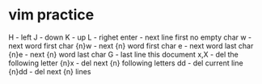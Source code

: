 # vim practice
H - left 
J - down
K - up
L - righet
enter - next line first no empty char
w - next word first char
{n}w - next {n} word first char
e - next word last char
{n}e - next {n} word last char
G - last line this document
x,X - del the following letter
{n}x - del next {n} following letters
dd - del current line
{n}dd - del next {n} lines
